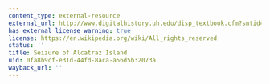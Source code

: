 ```yaml
---
content_type: external-resource
external_url: http://www.digitalhistory.uh.edu/disp_textbook.cfm?smtid=3&psid=721
has_external_license_warning: true
license: https://en.wikipedia.org/wiki/All_rights_reserved
status: ''
title: Seizure of Alcatraz Island
uid: 0fa8b9cf-e31d-44fd-8aca-a56d5b32073a
wayback_url: ''
---
```

